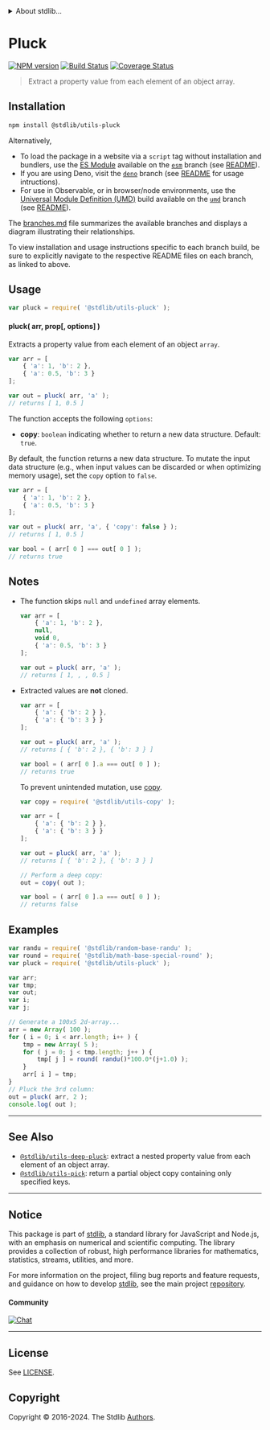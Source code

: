 <!--

@license Apache-2.0

Copyright (c) 2018 The Stdlib Authors.

Licensed under the Apache License, Version 2.0 (the "License");
you may not use this file except in compliance with the License.
You may obtain a copy of the License at

   http://www.apache.org/licenses/LICENSE-2.0

Unless required by applicable law or agreed to in writing, software
distributed under the License is distributed on an "AS IS" BASIS,
WITHOUT WARRANTIES OR CONDITIONS OF ANY KIND, either express or implied.
See the License for the specific language governing permissions and
limitations under the License.

-->


<details>
  <summary>
    About stdlib...
  </summary>
  <p>We believe in a future in which the web is a preferred environment for numerical computation. To help realize this future, we've built stdlib. stdlib is a standard library, with an emphasis on numerical and scientific computation, written in JavaScript (and C) for execution in browsers and in Node.js.</p>
  <p>The library is fully decomposable, being architected in such a way that you can swap out and mix and match APIs and functionality to cater to your exact preferences and use cases.</p>
  <p>When you use stdlib, you can be absolutely certain that you are using the most thorough, rigorous, well-written, studied, documented, tested, measured, and high-quality code out there.</p>
  <p>To join us in bringing numerical computing to the web, get started by checking us out on <a href="https://github.com/stdlib-js/stdlib">GitHub</a>, and please consider <a href="https://opencollective.com/stdlib">financially supporting stdlib</a>. We greatly appreciate your continued support!</p>
</details>

# Pluck

[![NPM version][npm-image]][npm-url] [![Build Status][test-image]][test-url] [![Coverage Status][coverage-image]][coverage-url] <!-- [![dependencies][dependencies-image]][dependencies-url] -->

> Extract a property value from each element of an object array.

<section class="intro">

</section>

<!-- /.intro -->

<section class="installation">

## Installation

```bash
npm install @stdlib/utils-pluck
```

Alternatively,

-   To load the package in a website via a `script` tag without installation and bundlers, use the [ES Module][es-module] available on the [`esm`][esm-url] branch (see [README][esm-readme]).
-   If you are using Deno, visit the [`deno`][deno-url] branch (see [README][deno-readme] for usage intructions).
-   For use in Observable, or in browser/node environments, use the [Universal Module Definition (UMD)][umd] build available on the [`umd`][umd-url] branch (see [README][umd-readme]).

The [branches.md][branches-url] file summarizes the available branches and displays a diagram illustrating their relationships.

To view installation and usage instructions specific to each branch build, be sure to explicitly navigate to the respective README files on each branch, as linked to above.

</section>

<section class="usage">

## Usage

```javascript
var pluck = require( '@stdlib/utils-pluck' );
```

#### pluck( arr, prop\[, options] )

Extracts a property value from each element of an object `array`.

<!-- eslint-disable object-curly-newline, object-property-newline -->

```javascript
var arr = [
    { 'a': 1, 'b': 2 },
    { 'a': 0.5, 'b': 3 }
];

var out = pluck( arr, 'a' );
// returns [ 1, 0.5 ]
```

The function accepts the following `options`:

-   **copy**: `boolean` indicating whether to return a new data structure. Default: `true`.

By default, the function returns a new data structure. To mutate the input data structure (e.g., when input values can be discarded or when optimizing memory usage), set the `copy` option to `false`.

<!-- eslint-disable object-curly-newline, object-property-newline -->

```javascript
var arr = [
    { 'a': 1, 'b': 2 },
    { 'a': 0.5, 'b': 3 }
];

var out = pluck( arr, 'a', { 'copy': false } );
// returns [ 1, 0.5 ]

var bool = ( arr[ 0 ] === out[ 0 ] );
// returns true
```

</section>

<!-- /.usage -->

<section class="notes">

## Notes

-   The function skips `null` and `undefined` array elements.

    <!-- eslint-disable object-curly-newline, object-property-newline -->

    ```javascript
    var arr = [
        { 'a': 1, 'b': 2 },
        null,
        void 0,
        { 'a': 0.5, 'b': 3 }
    ];

    var out = pluck( arr, 'a' );
    // returns [ 1, , , 0.5 ]
    ```

-   Extracted values are **not** cloned.

    <!-- eslint-disable object-curly-newline, object-curly-spacing -->

    ```javascript
    var arr = [
        { 'a': { 'b': 2 } },
        { 'a': { 'b': 3 } }
    ];

    var out = pluck( arr, 'a' );
    // returns [ { 'b': 2 }, { 'b': 3 } ]

    var bool = ( arr[ 0 ].a === out[ 0 ] );
    // returns true
    ```

    To prevent unintended mutation, use [copy][@stdlib/utils/copy].

    <!-- eslint-disable object-curly-newline, object-curly-spacing -->

    ```javascript
    var copy = require( '@stdlib/utils-copy' );

    var arr = [
        { 'a': { 'b': 2 } },
        { 'a': { 'b': 3 } }
    ];

    var out = pluck( arr, 'a' );
    // returns [ { 'b': 2 }, { 'b': 3 } ]

    // Perform a deep copy:
    out = copy( out );

    var bool = ( arr[ 0 ].a === out[ 0 ] );
    // returns false
    ```

</section>

<!-- /.notes -->

<section class="examples">

## Examples

<!-- eslint no-undef: "error" -->

```javascript
var randu = require( '@stdlib/random-base-randu' );
var round = require( '@stdlib/math-base-special-round' );
var pluck = require( '@stdlib/utils-pluck' );

var arr;
var tmp;
var out;
var i;
var j;

// Generate a 100x5 2d-array...
arr = new Array( 100 );
for ( i = 0; i < arr.length; i++ ) {
    tmp = new Array( 5 );
    for ( j = 0; j < tmp.length; j++ ) {
        tmp[ j ] = round( randu()*100.0*(j+1.0) );
    }
    arr[ i ] = tmp;
}
// Pluck the 3rd column:
out = pluck( arr, 2 );
console.log( out );
```

</section>

<!-- /.examples -->

<!-- Section for related `stdlib` packages. Do not manually edit this section, as it is automatically populated. -->

<section class="related">

* * *

## See Also

-   <span class="package-name">[`@stdlib/utils-deep-pluck`][@stdlib/utils/deep-pluck]</span><span class="delimiter">: </span><span class="description">extract a nested property value from each element of an object array.</span>
-   <span class="package-name">[`@stdlib/utils-pick`][@stdlib/utils/pick]</span><span class="delimiter">: </span><span class="description">return a partial object copy containing only specified keys.</span>

</section>

<!-- /.related -->

<!-- Section for all links. Make sure to keep an empty line after the `section` element and another before the `/section` close. -->


<section class="main-repo" >

* * *

## Notice

This package is part of [stdlib][stdlib], a standard library for JavaScript and Node.js, with an emphasis on numerical and scientific computing. The library provides a collection of robust, high performance libraries for mathematics, statistics, streams, utilities, and more.

For more information on the project, filing bug reports and feature requests, and guidance on how to develop [stdlib][stdlib], see the main project [repository][stdlib].

#### Community

[![Chat][chat-image]][chat-url]

---

## License

See [LICENSE][stdlib-license].


## Copyright

Copyright &copy; 2016-2024. The Stdlib [Authors][stdlib-authors].

</section>

<!-- /.stdlib -->

<!-- Section for all links. Make sure to keep an empty line after the `section` element and another before the `/section` close. -->

<section class="links">

[npm-image]: http://img.shields.io/npm/v/@stdlib/utils-pluck.svg
[npm-url]: https://npmjs.org/package/@stdlib/utils-pluck

[test-image]: https://github.com/stdlib-js/utils-pluck/actions/workflows/test.yml/badge.svg?branch=v0.2.2
[test-url]: https://github.com/stdlib-js/utils-pluck/actions/workflows/test.yml?query=branch:v0.2.2

[coverage-image]: https://img.shields.io/codecov/c/github/stdlib-js/utils-pluck/main.svg
[coverage-url]: https://codecov.io/github/stdlib-js/utils-pluck?branch=main

<!--

[dependencies-image]: https://img.shields.io/david/stdlib-js/utils-pluck.svg
[dependencies-url]: https://david-dm.org/stdlib-js/utils-pluck/main

-->

[chat-image]: https://img.shields.io/gitter/room/stdlib-js/stdlib.svg
[chat-url]: https://app.gitter.im/#/room/#stdlib-js_stdlib:gitter.im

[stdlib]: https://github.com/stdlib-js/stdlib

[stdlib-authors]: https://github.com/stdlib-js/stdlib/graphs/contributors

[umd]: https://github.com/umdjs/umd
[es-module]: https://developer.mozilla.org/en-US/docs/Web/JavaScript/Guide/Modules

[deno-url]: https://github.com/stdlib-js/utils-pluck/tree/deno
[deno-readme]: https://github.com/stdlib-js/utils-pluck/blob/deno/README.md
[umd-url]: https://github.com/stdlib-js/utils-pluck/tree/umd
[umd-readme]: https://github.com/stdlib-js/utils-pluck/blob/umd/README.md
[esm-url]: https://github.com/stdlib-js/utils-pluck/tree/esm
[esm-readme]: https://github.com/stdlib-js/utils-pluck/blob/esm/README.md
[branches-url]: https://github.com/stdlib-js/utils-pluck/blob/main/branches.md

[stdlib-license]: https://raw.githubusercontent.com/stdlib-js/utils-pluck/main/LICENSE

[@stdlib/utils/copy]: https://github.com/stdlib-js/utils-copy

<!-- <related-links> -->

[@stdlib/utils/deep-pluck]: https://github.com/stdlib-js/utils-deep-pluck

[@stdlib/utils/pick]: https://github.com/stdlib-js/utils-pick

<!-- </related-links> -->

</section>

<!-- /.links -->
